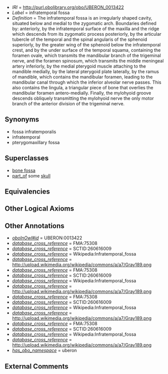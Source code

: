  * *IRI* = http://purl.obolibrary.org/obo/UBERON_0013422
 * *Label* = infratemporal fossa
 * *Definition* = The infratemporal fossa is an irregularly shaped cavity, situated below and medial to the zygomatic arch. Boundaries defined by: anteriorly, by the infratemporal surface of the maxilla and the ridge which descends from its zygomatic process posteriorly, by the articular tubercle of the temporal and the spinal angularis of the sphenoid superiorly, by the greater wing of the sphenoid below the infratemporal crest, and by the under surface of the temporal squama, containing the foramen ovale, which transmits the mandibular branch of the trigeminal nerve, and the foramen spinosum, which transmits the middle meningeal artery inferiorly, by the medial pterygoid muscle attaching to the mandible medially, by the lateral pterygoid plate laterally, by the ramus of mandible, which contains the mandibular foramen, leading to the mandibular canal through which the inferior alveolar nerve passes. This also contains the lingula, a triangular piece of bone that overlies the mandibular foramen antero-medially. Finally, the mylohyoid groove descends obliquely transmitting the mylohyoid nerve the only motor branch of the anterior division of the trigeminal nerve.

## Synonyms

 * fossa infratemporalis
 * infratemporal
 * pterygomaxillary fossa

## Superclasses

 * [bone fossa](../../UBERON/04/UBERON_0004704.md)
 * [part_of](../../BFO/50/BFO_0000050.md) some [skull](../../UBERON/29/UBERON_0003129.md)

## Equivalencies


## Other Logical Axioms


## Other Annotations

 * *[oboInOwl#id](../../id/oboInOwl#id.md)* = UBERON:0013422
 * *[database_cross_reference](../../ef/oboInOwl#hasDbXref.md)* = FMA:75308
 * *[database_cross_reference](../../ef/oboInOwl#hasDbXref.md)* = SCTID:260616009
 * *[database_cross_reference](../../ef/oboInOwl#hasDbXref.md)* = Wikipedia:Infratemporal_fossa
 * *[database_cross_reference](../../ef/oboInOwl#hasDbXref.md)* = http://upload.wikimedia.org/wikipedia/commons/a/a7/Gray189.png
 * *[database_cross_reference](../../ef/oboInOwl#hasDbXref.md)* = FMA:75308
 * *[database_cross_reference](../../ef/oboInOwl#hasDbXref.md)* = SCTID:260616009
 * *[database_cross_reference](../../ef/oboInOwl#hasDbXref.md)* = Wikipedia:Infratemporal_fossa
 * *[database_cross_reference](../../ef/oboInOwl#hasDbXref.md)* = http://upload.wikimedia.org/wikipedia/commons/a/a7/Gray189.png
 * *[database_cross_reference](../../ef/oboInOwl#hasDbXref.md)* = FMA:75308
 * *[database_cross_reference](../../ef/oboInOwl#hasDbXref.md)* = SCTID:260616009
 * *[database_cross_reference](../../ef/oboInOwl#hasDbXref.md)* = Wikipedia:Infratemporal_fossa
 * *[database_cross_reference](../../ef/oboInOwl#hasDbXref.md)* = http://upload.wikimedia.org/wikipedia/commons/a/a7/Gray189.png
 * *[database_cross_reference](../../ef/oboInOwl#hasDbXref.md)* = FMA:75308
 * *[database_cross_reference](../../ef/oboInOwl#hasDbXref.md)* = SCTID:260616009
 * *[database_cross_reference](../../ef/oboInOwl#hasDbXref.md)* = Wikipedia:Infratemporal_fossa
 * *[database_cross_reference](../../ef/oboInOwl#hasDbXref.md)* = http://upload.wikimedia.org/wikipedia/commons/a/a7/Gray189.png
 * *[has_obo_namespace](../../ce/oboInOwl#hasOBONamespace.md)* = uberon

## External Comments

